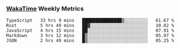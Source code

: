 ### [WakaTime](https://wakatime.com) Weekly Metrics

<!--START_SECTION:waka-->
```text
TypeScript   33 hrs 9 mins   ███████████████▒░░░░░░░░░   61.67 % 
Rust         5 hrs 49 mins   ██▓░░░░░░░░░░░░░░░░░░░░░░   10.82 % 
JavaScript   4 hrs 15 mins   ██░░░░░░░░░░░░░░░░░░░░░░░   07.91 % 
Markdown     3 hrs 12 mins   █▒░░░░░░░░░░░░░░░░░░░░░░░   05.97 % 
JSON         2 hrs 49 mins   █▒░░░░░░░░░░░░░░░░░░░░░░░   05.25 % 
```
<!--END_SECTION:waka-->